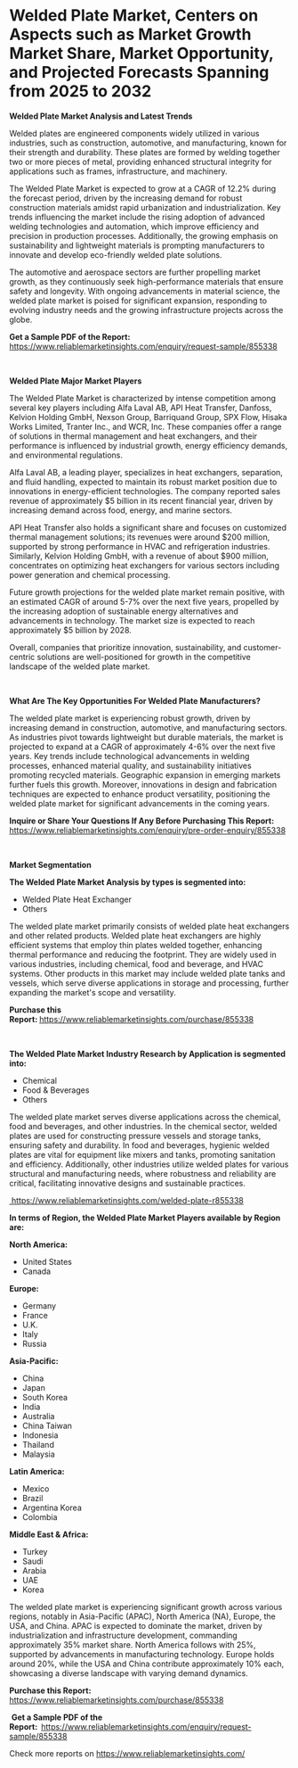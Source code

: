 <p><h1>Welded Plate Market, Centers on Aspects such as Market Growth Market Share, Market Opportunity, and Projected Forecasts Spanning from 2025 to 2032</h1></p><p><strong>Welded Plate Market Analysis and Latest Trends</strong></p>
<p><p>Welded plates are engineered components widely utilized in various industries, such as construction, automotive, and manufacturing, known for their strength and durability. These plates are formed by welding together two or more pieces of metal, providing enhanced structural integrity for applications such as frames, infrastructure, and machinery. </p><p>The Welded Plate Market is expected to grow at a CAGR of 12.2% during the forecast period, driven by the increasing demand for robust construction materials amidst rapid urbanization and industrialization. Key trends influencing the market include the rising adoption of advanced welding technologies and automation, which improve efficiency and precision in production processes. Additionally, the growing emphasis on sustainability and lightweight materials is prompting manufacturers to innovate and develop eco-friendly welded plate solutions. </p><p>The automotive and aerospace sectors are further propelling market growth, as they continuously seek high-performance materials that ensure safety and longevity. With ongoing advancements in material science, the welded plate market is poised for significant expansion, responding to evolving industry needs and the growing infrastructure projects across the globe.</p></p>
<p><strong>Get a Sample PDF of the Report:&nbsp;</strong> <a href="https://www.reliablemarketinsights.com/enquiry/request-sample/855338?utm_campaign=3274&utm_medium=2&utm_source=Github&utm_content=ia&utm_term=09042025&utm_id=welded-plate">https://www.reliablemarketinsights.com/enquiry/request-sample/855338</a></p>
<p>&nbsp;</p>
<p><strong>Welded Plate Major Market Players</strong></p>
<p><p>The Welded Plate Market is characterized by intense competition among several key players including Alfa Laval AB, API Heat Transfer, Danfoss, Kelvion Holding GmbH, Nexson Group, Barriquand Group, SPX Flow, Hisaka Works Limited, Tranter Inc., and WCR, Inc. These companies offer a range of solutions in thermal management and heat exchangers, and their performance is influenced by industrial growth, energy efficiency demands, and environmental regulations.</p><p>Alfa Laval AB, a leading player, specializes in heat exchangers, separation, and fluid handling, expected to maintain its robust market position due to innovations in energy-efficient technologies. The company reported sales revenue of approximately $5 billion in its recent financial year, driven by increasing demand across food, energy, and marine sectors. </p><p>API Heat Transfer also holds a significant share and focuses on customized thermal management solutions; its revenues were around $200 million, supported by strong performance in HVAC and refrigeration industries. Similarly, Kelvion Holding GmbH, with a revenue of about $900 million, concentrates on optimizing heat exchangers for various sectors including power generation and chemical processing.</p><p>Future growth projections for the welded plate market remain positive, with an estimated CAGR of around 5-7% over the next five years, propelled by the increasing adoption of sustainable energy alternatives and advancements in technology. The market size is expected to reach approximately $5 billion by 2028. </p><p>Overall, companies that prioritize innovation, sustainability, and customer-centric solutions are well-positioned for growth in the competitive landscape of the welded plate market.</p></p>
<p>&nbsp;</p>
<p><strong>What Are The Key Opportunities For Welded Plate Manufacturers?</strong></p>
<p><p>The welded plate market is experiencing robust growth, driven by increasing demand in construction, automotive, and manufacturing sectors. As industries pivot towards lightweight but durable materials, the market is projected to expand at a CAGR of approximately 4-6% over the next five years. Key trends include technological advancements in welding processes, enhanced material quality, and sustainability initiatives promoting recycled materials. Geographic expansion in emerging markets further fuels this growth. Moreover, innovations in design and fabrication techniques are expected to enhance product versatility, positioning the welded plate market for significant advancements in the coming years.</p></p>
<p><strong>Inquire or Share Your Questions If Any Before Purchasing This Report:</strong> <a href="https://www.reliablemarketinsights.com/enquiry/pre-order-enquiry/855338?utm_campaign=3274&utm_medium=2&utm_source=Github&utm_content=ia&utm_term=09042025&utm_id=welded-plate">https://www.reliablemarketinsights.com/enquiry/pre-order-enquiry/855338</a></p>
<p>&nbsp;</p>
<p><strong>Market Segmentation</strong></p>
<p><strong>The Welded Plate Market Analysis by types is segmented into:</strong></p>
<p><ul><li>Welded Plate Heat Exchanger</li><li>Others</li></ul></p>
<p><p>The welded plate market primarily consists of welded plate heat exchangers and other related products. Welded plate heat exchangers are highly efficient systems that employ thin plates welded together, enhancing thermal performance and reducing the footprint. They are widely used in various industries, including chemical, food and beverage, and HVAC systems. Other products in this market may include welded plate tanks and vessels, which serve diverse applications in storage and processing, further expanding the market's scope and versatility.</p></p>
<p><strong>Purchase this Report:&nbsp;</strong><a href="https://www.reliablemarketinsights.com/purchase/855338?utm_campaign=3274&utm_medium=2&utm_source=Github&utm_content=ia&utm_term=09042025&utm_id=welded-plate">https://www.reliablemarketinsights.com/purchase/855338</a></p>
<p>&nbsp;</p>
<p><strong>The Welded Plate Market Industry Research by Application is segmented into:</strong></p>
<p><ul><li>Chemical</li><li>Food & Beverages</li><li>Others</li></ul></p>
<p><p>The welded plate market serves diverse applications across the chemical, food and beverages, and other industries. In the chemical sector, welded plates are used for constructing pressure vessels and storage tanks, ensuring safety and durability. In food and beverages, hygienic welded plates are vital for equipment like mixers and tanks, promoting sanitation and efficiency. Additionally, other industries utilize welded plates for various structural and manufacturing needs, where robustness and reliability are critical, facilitating innovative designs and sustainable practices.</p></p>
<p><a href="https://www.reliablemarketinsights.com/welded-plate-r855338?utm_campaign=3274&utm_medium=2&utm_source=Github&utm_content=ia&utm_term=09042025&utm_id=welded-plate">&nbsp;https://www.reliablemarketinsights.com/welded-plate-r855338</a></p>
<p><strong>In terms of Region, the Welded Plate Market Players available by Region are:</strong></p>
<p>
    <p> <strong> North America: </strong>
        <ul>
            <li>United States</li>
            <li>Canada</li>
        </ul>
        </p> 
    <p> <strong> Europe: </strong>
        <ul>
            <li>Germany</li>
            <li>France</li>
            <li>U.K.</li>
            <li>Italy</li>
            <li>Russia</li>
        </ul>
        </p> 
    <p> <strong> Asia-Pacific: </strong>
        <ul>
            <li>China</li>
            <li>Japan</li>
            <li>South Korea</li>
            <li>India</li>
            <li>Australia</li>
            <li>China Taiwan</li>
            <li>Indonesia</li>
            <li>Thailand</li>
            <li>Malaysia</li>
        </ul>
        </p> 
    <p> <strong> Latin America: </strong>
        <ul>
            <li>Mexico</li>
            <li>Brazil</li>
            <li>Argentina Korea</li>
            <li>Colombia</li>
        </ul>
        </p> 
    <p> <strong> Middle East & Africa: </strong>
        <ul>
            <li>Turkey</li>
            <li>Saudi</li>
            <li>Arabia</li>
            <li>UAE</li>
            <li>Korea</li>
        </ul>
    </p>
    </p>
<p><p>The welded plate market is experiencing significant growth across various regions, notably in Asia-Pacific (APAC), North America (NA), Europe, the USA, and China. APAC is expected to dominate the market, driven by industrialization and infrastructure development, commanding approximately 35% market share. North America follows with 25%, supported by advancements in manufacturing technology. Europe holds around 20%, while the USA and China contribute approximately 10% each, showcasing a diverse landscape with varying demand dynamics.</p></p>
<p><strong>Purchase this Report: </strong><a href="https://www.reliablemarketinsights.com/purchase/855338?utm_campaign=3274&utm_medium=2&utm_source=Github&utm_content=ia&utm_term=09042025&utm_id=welded-plate">https://www.reliablemarketinsights.com/purchase/855338</a></p>
<p>&nbsp;<strong>Get a Sample PDF of the Report:&nbsp;&nbsp;</strong><a href="https://www.reliablemarketinsights.com/enquiry/request-sample/855338?utm_campaign=3274&utm_medium=2&utm_source=Github&utm_content=ia&utm_term=09042025&utm_id=welded-plate">https://www.reliablemarketinsights.com/enquiry/request-sample/855338</a></p>
<p><strong></strong></p>
<p>Check more reports on <a href="https://www.reliablemarketinsights.com/?utm_campaign=3274&utm_medium=2&utm_source=Github&utm_content=ia&utm_term=09042025&utm_id=welded-plate">https://www.reliablemarketinsights.com/</a></p>